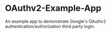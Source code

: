 # OAuthv2-Example-App
An example app to demonstrate Google's OAuthv2 authentication/authorization third party login.
